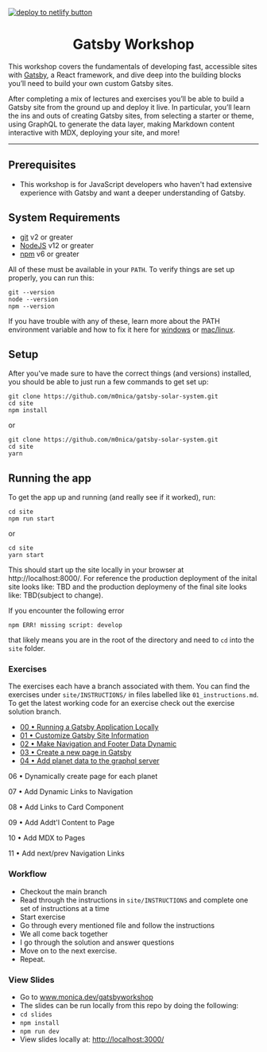 <a href="https://app.netlify.com/start/deploy?repository=https://github.com/M0nica/gatsby-solar-system"><img src="https://www.netlify.com/img/deploy/button.svg" alt="deploy to netlify button"></a>

<div> 
  <h1 align="center">Gatsby Workshop</h1>
  <p>
    This workshop covers the fundamentals of developing fast, accessible sites with <a href="https://www.gatsbyjs.com/">Gatsby</a>, a React framework, and dive deep into the building blocks you’ll need to build your own custom Gatsby sites.
    
   After completing a mix of lectures and exercises you’ll be able to build a Gatsby site from the ground up and deploy it live. In particular, you’ll learn the ins and outs of creating Gatsby sites, from selecting a starter or theme, using GraphQL to generate the data layer, making Markdown content interactive with MDX, deploying your site, and more!

  </p>
</div>

<hr />

## Prerequisites

- This workshop is for JavaScript developers who haven't had extensive experience with Gatsby and want a deeper understanding of Gatsby.

## System Requirements

- [git][git] v2 or greater
- [NodeJS][node] v12 or greater
- [npm][npm] v6 or greater

All of these must be available in your `PATH`. To verify things are set up
properly, you can run this:

```shell
git --version
node --version
npm --version
```

If you have trouble with any of these, learn more about the PATH environment
variable and how to fix it here for [windows][win-path] or
[mac/linux][mac-path].

## Setup

After you've made sure to have the correct things (and versions) installed, you
should be able to just run a few commands to get set up:

```
git clone https://github.com/m0nica/gatsby-solar-system.git
cd site
npm install
```

or

```
git clone https://github.com/m0nica/gatsby-solar-system.git
cd site
yarn
```
## Running the app

To get the app up and running (and really see if it worked), run:

```shell
cd site
npm run start
```

or

```shell
cd site
yarn start
```


This should start up the site locally in your browser at http://localhost:8000/. For reference the production deployment of the inital site looks like: TBD and the production deploymeny of the final site looks like: TBD(subject to change).

If you encounter the following error 
```
npm ERR! missing script: develop
```
that likely means you are in the root of the directory and need to `cd` into the `site` folder.

### Exercises

The exercises each have a branch associated with them. You can find the exercises under `site/INSTRUCTIONS/` in files labelled like `01_instructions.md`. To get the latest working code for an exercise check out the exercise solution branch.

- [00 • Running a Gatsby Application Locally](site/INSTRUCTIONS/00_instructions.md)
- [01 • Customize Gatsby Site Information](site/INSTRUCTIONS/01_instructions.md)
- [02 • Make Navigation and Footer Data Dynamic](site/INSTRUCTIONS/02_instructions.md)
- [03 • Create a new page in Gatsby](site/INSTRUCTIONS/03_instructions.md)
- [04 • Add planet data to the graphql server](site/INSTRUCTIONS/04_instructions.md)

06 • Dynamically create page for each planet

07 • Add Dynamic Links to Navigation

08 • Add Links to Card Component

09 • Add Addt'l Content to Page

10 • Add MDX to Pages

11 • Add  next/prev Navigation Links

### Workflow

- Checkout the main branch
- Read through the instructions in `site/INSTRUCTIONS` and complete one set of instructions at a time
- Start exercise
- Go through every mentioned file and follow the instructions
- We all come back together
- I go through the solution and answer questions
- Move on to the next exercise.
- Repeat.

### View Slides

- Go to www.monica.dev/gatsbyworkshop
- The slides can be run locally from this repo by doing the following:
- `cd slides`
- `npm install`
- `npm run dev`
- View slides locally at: [http://localhost:3000/](http://localhost:3000/)

<!-- prettier-ignore-start -->
[npm]: https://www.npmjs.com/
[node]: https://nodejs.org
[git]: https://git-scm.com/
[win-path]: https://www.howtogeek.com/118594/how-to-edit-your-system-path-for-easy-command-line-access/
[mac-path]: http://stackoverflow.com/a/24322978/971592
<!-- prettier-ignore-end -->
